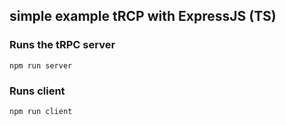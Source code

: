 ## simple example tRCP with ExpressJS (TS)

### Runs the tRPC server

```
npm run server
```

### Runs client

```
npm run client
```
